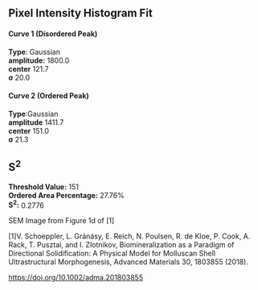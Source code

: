 ## Pixel Intensity Histogram Fit

#### Curve 1 (Disordered Peak)
**Type**: Gaussian\
**amplitude:** 1800.0\
**center** 121.7\
**σ** 20.0


#### Curve 2 (Ordered Peak)
**Type**:Gaussian\
**amplitude** 1411.7\
**center** 151.0\
**σ** 21.3


## S<sup>2</sup>
**Threshold Value:** 151\
**Ordered Area Percentage:** 27.76%\
**S<sup>2</sup>:** 0.2776







SEM Image from Figure 1d of [1]

[1]V. Schoeppler, L. Gránásy, E. Reich, N. Poulsen, R. de Kloe, P. Cook, A. Rack, T. Pusztai, and I. Zlotnikov, Biomineralization as a Paradigm of Directional Solidification: A Physical Model for Molluscan Shell Ultrastructural Morphogenesis, Advanced Materials 30, 1803855 (2018).

https://doi.org/10.1002/adma.201803855
